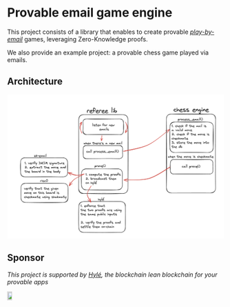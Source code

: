 # Provable email game engine
This project consists of a library that enables to create provable [*play-by-email*](https://en.wikipedia.org/wiki/Play-by-mail_game) games, leveraging Zero-Knowledge proofs. 

We also provide an example project: a provable chess game played via emails.

## Architecture
![Architecture](./architecture.png)

## Sponsor
*This project is supported by [Hylé](hyle.eu), the blockchain lean blockchain for your provable apps*
<p align="left">
  <a href="https://hyle.eu" target="_blank"> <img src="https://blog.hyle.eu/content/images/2024/10/Hyl-_widelogo_lightbg.png" width="15%", height="15%"/></a>
</p>

